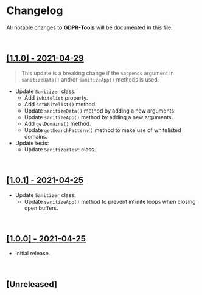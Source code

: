 # Changelog

All notable changes to **GDPR-Tools** will be documented in this file.

<br />

## [[1.1.0] - 2021-04-29](https://github.com/MarwanAlsoltany/gdpr-tools/compare/v1.0.1...v1.1.0)
> This update is a breaking change if the `$appends` argument in `sanitizeData()` and/or `sanitizeApp()` methods is used.
- Update `Sanitizer` class:
    - Add `$whitelist` property.
    - Add `setWhitelist()` method.
    - Update `sanitizeData()` method by adding a new arguments.
    - Update `sanitizeApp()` method by adding a new arguments.
    - Add `getDomains()` method.
    - Update `getSearchPattern()` method to make use of whitelisted domains.
- Update tests:
    - Update `SanitizerTest` class.

<br />

## [[1.0.1] - 2021-04-25](https://github.com/MarwanAlsoltany/gdpr-tools/compare/v1.0.0...v1.0.1)
- Update `Sanitizer` class:
    - Update `sanitizeApp()` method to prevent infinite loops when closing open buffers.

<br />

## [[1.0.0] - 2021-04-25](https://github.com/MarwanAlsoltany/gdpr-tools/commits/v1.0.0)
- Initial release.

<br />

## [Unreleased]

<br />
